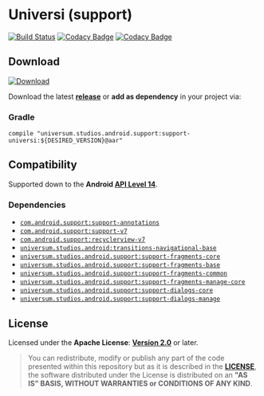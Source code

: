 Universi (support)
===============

[![Build Status](https://travis-ci.org/universum-studios/android_universi.svg?branch=support-master)](https://travis-ci.org/universum-studios/android_universi)
[![Codacy Badge](https://api.codacy.com/project/badge/Grade/c485a93364074dc5a87c7cb43dce9c3f)](https://www.codacy.com/app/universum-studios/android_universi?utm_source=github.com&amp;utm_medium=referral&amp;utm_content=universum-studios/android_universi&amp;utm_campaign=Badge_Grade)
[![Codacy Badge](https://api.codacy.com/project/badge/Coverage/c485a93364074dc5a87c7cb43dce9c3f)](https://www.codacy.com/app/universum-studios/android_universi?utm_source=github.com&utm_medium=referral&utm_content=universum-studios/android_universi&utm_campaign=Badge_Coverage)

## Download ##
[![Download](https://api.bintray.com/packages/universum-studios/android/universum.studios.android%3Auniversi/images/download.svg)](https://bintray.com/universum-studios/android/universum.studios.android%3Auniversi/_latestVersion)

Download the latest **[release](https://github.com/universum-studios/android_universi/releases "Latest Releases page")** or **add as dependency** in your project via:

### Gradle ###

    compile "universum.studios.android.support:support-universi:${DESIRED_VERSION}@aar"

## Compatibility ##

Supported down to the **Android [API Level 14](http://developer.android.com/about/versions/android-4.0.html "See API highlights")**.

### Dependencies ###

- [`com.android.support:support-annotations`](https://developer.android.com/topic/libraries/support-library/packages.html#annotations)
- [`com.android.support:support-v7`](https://developer.android.com/topic/libraries/support-library/packages.html#v7)
- [`com.android.support:recyclerview-v7`](https://developer.android.com/topic/libraries/support-library/packages.html#v7)
- [`universum.studios.android:transitions-navigational-base`](https://github.com/universum-studios/android_transitions/MODULES.md)
- [`universum.studios.android.support:support-fragments-core`](https://github.com/universum-studios/android_fragments/MODULES.md)
- [`universum.studios.android.support:support-fragments-base`](https://github.com/universum-studios/android_fragments/MODULES.md)
- [`universum.studios.android.support:support-fragments-common`](https://github.com/universum-studios/android_fragments/MODULES.md)
- [`universum.studios.android.support:support-fragments-manage-core`](https://github.com/universum-studios/android_fragments/MODULES.md)
- [`universum.studios.android.support:support-dialogs-core`](https://github.com/universum-studios/android_dialogs/MODULES.md)
- [`universum.studios.android.support:support-dialogs-manage`](https://github.com/universum-studios/android_dialogs/MODULES.md)

## License ##

Licensed under the **Apache License**: **[Version 2.0](http://www.apache.org/licenses/LICENSE-2.0)** or later.

> You can redistribute, modify or publish any part of the code presented within this repository but as it is described in the [**LICENSE**](https://github.com/universum-studios/android_universi/blob/support-master/LICENSE.md), the software distributed under the License is distributed on an **"AS IS" BASIS, WITHOUT WARRANTIES or CONDITIONS OF ANY KIND**.
